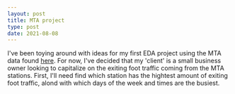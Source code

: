 ```yaml
---
layout: post
title: MTA project
type: post
date: 2021-08-08
---
```


I've been toying around with ideas for my first EDA project using the MTA data found [here]('http://web.mta.info/developers/turnstile.html'). For now, I've decided that my 'client' is a small business owner looking to capitalize on the exiting foot traffic coming from the MTA stations. First, I'll need find which station has the hightest amount of exiting foot traffic, alond with which days of the week and times are the busiest. 
